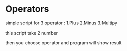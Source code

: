 # Operators
simple script for 3 operator : 1.Plus 2.Minus 3.Multipy 

this script take 2 number 

then you choose operator and program will show result
